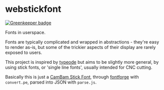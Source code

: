# webstickfont

[![Greenkeeper badge](https://badges.greenkeeper.io/tmcw/webstickfont.svg)](https://greenkeeper.io/)

Fonts in userspace.

Fonts are typically complicated and wrapped in abstractions - they're easy to
render as-is, but some of the trickier aspects of their display are rarely
exposed to users.

This project is inspired by [typeode](http://moebio.com/research/typode/)
but aims to be slightly more general, by
using stick fonts, or 'single line fonts', usually intended for CNC cutting.

Basically this is just a [CamBam Stick Font](http://www.mrrace.com/CamBam_Fonts/),
through [fontforge](http://fontforge.org/) with `convert.pe`, parsed into JSON
with `parse.js`.
